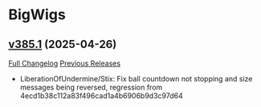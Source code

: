 # BigWigs

## [v385.1](https://github.com/BigWigsMods/BigWigs/tree/v385.1) (2025-04-26)
[Full Changelog](https://github.com/BigWigsMods/BigWigs/compare/v385...v385.1) [Previous Releases](https://github.com/BigWigsMods/BigWigs/releases)

- LiberationOfUndermine/Stix: Fix ball countdown not stopping and size messages being reversed, regression from 4ecd1b38c112a83f496cad1a4b6906b9d3c97d64  
